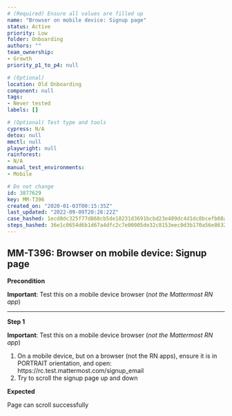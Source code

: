 ```yaml
---
# (Required) Ensure all values are filled up
name: "Browser on mobile device: Signup page"
status: Active
priority: Low
folder: Onboarding
authors: ""
team_ownership: 
- Growth
priority_p1_to_p4: null

# (Optional)
location: Old Onboarding
component: null
tags: 
- Never tested
labels: []

# (Optional) Test type and tools
cypress: N/A
detox: null
mmctl: null
playwright: null
rainforest: 
- N/A
manual_test_environments: 
- Mobile

# Do not change
id: 3877629
key: MM-T396
created_on: "2020-01-03T00:15:35Z"
last_updated: "2022-09-09T20:28:22Z"
case_hashed: 1ecd8dc325f77d868cb5de18231d3691bcbd23e489dc4d1dc8bcefb08a90ffa18180b8e8b3c1b8839f6d3444a429c4d7
steps_hashed: 36e1c0654d6b1d67a4dfc2c7e00005de32c8153eec0d3b170a56e8632f0163a47de0fef2a74e2c4858dce986234a31e7
---
```


<!-- (Auto-generated) Based on frontmatter's "key" and "name" -->

## MM-T396: Browser on mobile device: Signup page

**Precondition**

**Important**: Test this on a mobile device browser (_not the Mattermost RN app_)

---

**Step 1**

**Important**: Test this on a mobile device browser (_not the Mattermost RN app_)

1. On a mobile device, but on a browser (not the RN apps), ensure it is in PORTRAIT orientation, and open: https\://rc.test.mattermost.com/signup\_email
2. Try to scroll the signup page up and down

**Expected**

Page can scroll successfully
